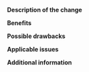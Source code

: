 <!--
 Before you open the request please review the following guidelines and tips to help it be more easily integrated:

 - Describe the scope of your change - i.e. what the change does.
 - Describe any known limitations with your change.
 - Please run any tests or examples that can exercise your modified code.

 Thank you for contributing! We will try to test and integrate the change as soon as we can, but be aware we have many GitHub repositories to manage and can't immediately respond to every request. There is no need to bump or check in on a pull request (it will clutter the discussion of the request).

 -->

**Description of the change**

<!-- Describe the scope of your change - i.e. what the change does. -->

**Benefits**

<!-- What benefits will be realized by the code change? -->

**Possible drawbacks**

<!-- Describe any known limitations with your change -->

**Applicable issues**

<!-- Enter any applicable Issues here (You can reference an issue using #) -->

**Additional information**

<!-- If there's anything else that's important and relevant to your pull
request, mention that information here.-->
